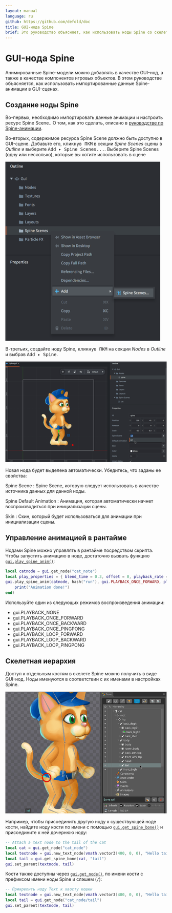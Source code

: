 ```yaml
---
layout: manual
language: ru
github: https://github.com/defold/doc
title: GUI-нода Spine
brief: Это руководство объясняет, как использовать ноды Spine со скелетной анимацией в GUI сценах Defold.
---
```


# GUI-нода Spine

Анимированные Spine-модели можно добавлять в качестве GUI-нод, а также в качестве компонентов игровых объектов. В этом руководстве объясняется, как использовать импортированные данные Spine-анимации в GUI-сценах.

## Создание ноды Spine

Во-первых, необходимо импортировать данные анимации и настроить ресурс Spine Scene.. О том, как это сделать, описано в [руководстве по Spine-анимации](/ru/manuals/spine).

Во-вторых, содержимое ресурса Spine Scene должно быть доступно в GUI-сцене. Добавьте его, <kbd>кликнув ПКМ</kbd> в секции *Spine Scenes* сцены в *Outline* и выберите <kbd>Add ▸ Spine Scenes...</kbd>. Выберите Spine Scenes (одну или несколько), которые вы хотите использовать в сцене

![Add Spine Scene](/manuals/images/gui-spine/add.png)

В-третьих, создайте ноду Spine, <kbd>кликнув ПКМ</kbd> на секции *Nodes* в *Outline* и выбрав <kbd>Add ▸ Spine</kbd>.

![New spine node](/manuals/images/gui-spine/new_node.png)

Новая нода будет выделена автоматически. Убедитесь, что заданы ее свойства:

Spine Scene
: Spine Scene, которую следует использовать в качестве источника данных для данной ноды.

Spine Default Animation
: Анимация, которая автоматически начнет воспроизводиться при инициализации сцены.

Skin
: Скин, который будет использоваться для анимации при инициализации сцены.

## Управление анимацией в рантайме

Нодами Spine можно управлять в рантайме посредством скрипта. Чтобы запустить анимацию в ноде, достаточно вызвать функцию [`gui.play_spine_anim()`](/ref/gui/#gui.play_spine_anim:node-animation_id-playback-[play_properties]-[complete_function]):

```lua
local catnode = gui.get_node("cat_note")
local play_properties = { blend_time = 0.3, offset = 0, playback_rate = 1 }
gui.play_spine_anim(catnode, hash("run"), gui.PLAYBACK_ONCE_FORWARD, play_properties, function(self, node)
    print("Animation done!")
end)
```

Используйте один из следующих режимов воспроизведения анимации:

* gui.PLAYBACK_NONE
* gui.PLAYBACK_ONCE_FORWARD
* gui.PLAYBACK_ONCE_BACKWARD
* gui.PLAYBACK_ONCE_PINGPONG
* gui.PLAYBACK_LOOP_FORWARD
* gui.PLAYBACK_LOOP_BACKWARD
* gui.PLAYBACK_LOOP_PINGPONG

## Скелетная иерархия

Доступ к отдельным костям в скелете Spine можно получить в виде GUI-нод. Ноды именуются в соответствии с их именами в настройках Spine.

![Spine bone names](/manuals/images/gui-spine/bone.png)

Например, чтобы присоединить другую ноду к существующей ноде кости, найдите ноду кости по имени с помощью [`gui.get_spine_bone()`](/ref/gui#gui.get_spine_bone) и присоедините к ней дочернюю ноду:

```lua
-- Attach a text node to the tail of the cat
local cat = gui.get_node("cat_node")
local textnode = gui.new_text_node(vmath.vector3(400, 0, 0), "Hello tail!")
local tail = gui.get_spine_bone(cat, "tail")
gui.set_parent(textnode, tail)
```

Кости также доступны через [`gui.get_node()`](/ref/gui#gui.get_node), по имени кости с префиксом имени ноды Spine и слэшем (`/`):

```lua
-- Прикрепить ноду Text к хвосту кошки
local textnode = gui.new_text_node(vmath.vector3(400, 0, 0), "Hello tail!")
local tail = gui.get_node("cat_node/tail")
gui.set_parent(textnode, tail)
```
